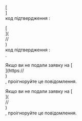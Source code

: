 [<br host>]<br action>код підтвердження :<br code>

[<br host>](<br protocol>//<br host>)<br action>код підтвердження :<br code>.

Якщо ви не подали заявку на [<br host>](https://<br host>)<br action>, проігноруйте це повідомлення.

Якщо ви не подали заявку на [<br host>](<br protocol>//<br host>)<br action>, проігноруйте це повідомлення.
